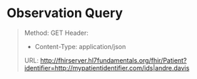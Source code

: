 # Observation Query
> Method: GET
> Header:
> * Content-Type: application/json
>
> URL: http://fhirserver.hl7fundamentals.org/fhir/Patient?identifier=http://mypatientidentifier.com/ids|andre.davis